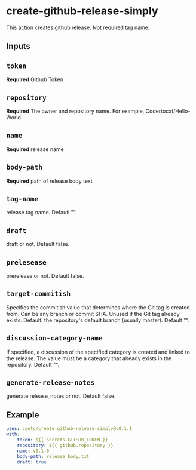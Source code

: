 # create-github-release-simply

This action creates github release.
Not required tag name.

## Inputs

## `token`

**Required** Github Token

## `repository`

**Required** The owner and repository name. For example, Codertocat/Hello-World.

## `name`

**Required** release name

## `body-path`

**Required** path of release body text

## `tag-name`

release tag name. Defautl "".

## `draft`

draft or not. Default false.

## `prelesease`

prerelease or not. Default false.

## `target-commitish`

Specifies the commitish value that determines where the Git tag is created from. Can be any branch or commit SHA. Unused if the Git tag already exists. Default: the repository's default branch (usually master). Default "".

## `discussion-category-name`

If specified, a discussion of the specified category is created and linked to the release. The value must be a category that already exists in the repository. Default "".

## `generate-release-notes`

generate release_notes or not. Default false.


## Example

```yml
uses: cgetc/create-github-release-simply@v0.1.1
with:
    token: ${{ secrets.GITHUB_TOKEN }}
    repository: ${{ github.repository }}
    name: v0.1.0
    body-path: release_body.txt
    draft: true
```
